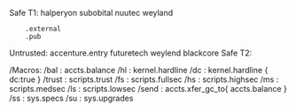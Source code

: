 Safe T1:
        halperyon
        subobital
        nuutec
        weyland

        .external
        .pub
Untrusted:
        accenture.entry
        futuretech
        weylend
        blackcore
Safe T2:

/Macros:
        /bal : accts.balance
        /hl : kernel.hardline
        /dc : kernel.hardline { dc:true }
        /trust : scripts.trust
        /fs : scripts.fullsec
        /hs : scripts.highsec
        /ms : scripts.medsec
        /ls : scripts.lowsec
        /send : accts.xfer_gc_to{ accts.balance }
        /ss : sys.specs
        /su : sys.upgrades
